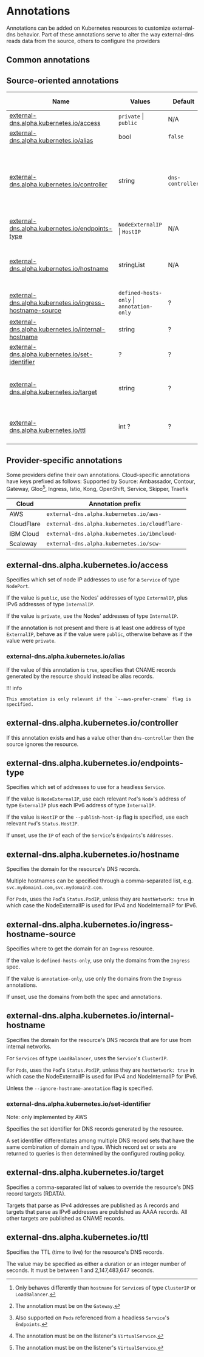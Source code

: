 # Annotations

Annotations can be added on Kubernetes resources to customize external-dns behavior. Part of these annotations serve to alter the way external-dns reads data from the source, others to configure the providers

## Common annotations

## Source-oriented annotations

| Name                                                                                                              | Values                                    | Default           | Supported Source                                                                               | Supported Providers                                                                                                   |
| ----------------------------------------------------------------------------------------------------------------- | ----------------------------------------- | ----------------- | ---------------------------------------------------------------------------------------------- | --------------------------------------------------------------------------------------------------------------------- |
| [external-dns.alpha.kubernetes.io/access](#external-dnsalphakubernetesioaccess)                                   | `private` \| `public`                     | N/A               | Service (NodePort)                                                                             | all ? (getAccessFromAnnotations)                                                                                      |
| [external-dns.alpha.kubernetes.io/alias](#external-dnsalphakubernetesioalias)                                     | bool                                      | `false`           | ? all ?                                                                                        | AWS hasAliasFromAnnotations                                                                                           |
| [external-dns.alpha.kubernetes.io/controller](#external-dnsalphakubernetesiocontroller)                           | string                                    | `dns-controller ` | Contour, Gateway, Ingress, Istio Gateway, Istio Virtual Service, Note, Openshift, Service, Ski | all ? controllerAnnotationKey                                                                                         |
| [external-dns.alpha.kubernetes.io/endpoints-type](#external-dnsalphakubernetesioendpoints-type)                   | `NodeExternalIP` \| `HostIP`              | N/A               | Service (Headless)                                                                             | all                                                                                                                   |
| [external-dns.alpha.kubernetes.io/hostname](#external-dnsalphakubernetesiohostname)                               | stringList                                | N/A               | Contour, Gateway, Ingress, Istio, Pod, Service, Skipper                                        | all                                                                                                                   |
| [external-dns.alpha.kubernetes.io/ingress-hostname-source](#external-dnsalphakubernetesioingress-hostname-source) | `defined-hosts-only` \| `annotation-only` | ?                 | Ingress                                                                                        | all                                                                                                                   |
| [external-dns.alpha.kubernetes.io/internal-hostname](#external-dnsalphakubernetesiointernal-hostname)             | string                                    | ?                 | Pod, Service[^1][^2]                                                                           | all                                                                                                                   |
| [external-dns.alpha.kubernetes.io/set-identifier](#external-dnsalphakubernetesioset-identifier)                   | ?                                         | ?                 | all                                                                                            | AWS                                                                                                                   |
| [external-dns.alpha.kubernetes.io/target](#external-dnsalphakubernetesiotarget)                                   | string                                    | ?                 | ?                                                                                              | Ambassador, Contour, F5, Gateway[^4], Gloo, Ingress, Istio, Kong, Node, OpenShift, Pod, Service[^3], Skipper, Traefik |
| [external-dns.alpha.kubernetes.io/ttl](#external-dnsalphakubernetesiottl)                                         | int ?                                     | ?                 | ?                                                                                              | Ambassador, Contour, F5, Gateway, Gloo[^5], Ingress, Istio, Kong, Node, OpenShift, Service, Skipper, Traefik          |

[^3]: Also supported on `Pods` referenced from a headless `Service`'s `Endpoints`.
[^4]: The annotation must be on the `Gateway`.
[^5]: The annotation must be on the listener's `VirtualService`.

## Provider-specific annotations

Some providers define their own annotations. Cloud-specific annotations have keys prefixed as follows:
Supported by Source: Ambassador, Contour, Gateway, Gloo[^5], Ingress, Istio, Kong, OpenShift, Service, Skipper, Traefik

| Cloud      | Annotation prefix                              |
| ---------- | ---------------------------------------------- |
| AWS        | `external-dns.alpha.kubernetes.io/aws-`        |
| CloudFlare | `external-dns.alpha.kubernetes.io/cloudflare-` |
| IBM Cloud  | `external-dns.alpha.kubernetes.io/ibmcloud-`   |
| Scaleway   | `external-dns.alpha.kubernetes.io/scw-`        |

## external-dns.alpha.kubernetes.io/access

Specifies which set of node IP addresses to use for a `Service` of type `NodePort`.

If the value is `public`, use the Nodes' addresses of type `ExternalIP`, plus IPv6 addresses of type `InternalIP`.

If the value is `private`, use the Nodes' addresses of type `InternalIP`.

If the annotation is not present and there is at least one address of type `ExternalIP`,
behave as if the value were `public`, otherwise behave as if the value were `private`.

### external-dns.alpha.kubernetes.io/alias

If the value of this annotation is `true`, specifies that CNAME records generated by the
resource should instead be alias records.

!!! info

    This annotation is only relevant if the `--aws-prefer-cname` flag is specified.

## external-dns.alpha.kubernetes.io/controller

If this annotation exists and has a value other than `dns-controller` then the source ignores the resource.

## external-dns.alpha.kubernetes.io/endpoints-type

Specifies which set of addresses to use for a headless `Service`.

If the value is `NodeExternalIP`, use each relevant `Pod`'s `Node`'s address of type `ExternalIP`
plus each IPv6 address of type `InternalIP`.

If the value is `HostIP` or the `--publish-host-ip` flag is specified, use
each relevant `Pod`'s `Status.HostIP`.

If unset, use the `IP` of each of the `Service`'s `Endpoints`'s `Addresses`.

## external-dns.alpha.kubernetes.io/hostname

Specifies the domain for the resource's DNS records.

Multiple hostnames can be specified through a comma-separated list, e.g.
`svc.mydomain1.com,svc.mydomain2.com`.

For `Pods`, uses the `Pod`'s `Status.PodIP`, unless they are `hostNetwork: true` in which case the NodeExternalIP is used for IPv4 and NodeInternalIP for IPv6.

## external-dns.alpha.kubernetes.io/ingress-hostname-source

Specifies where to get the domain for an `Ingress` resource.

If the value is `defined-hosts-only`, use only the domains from the `Ingress` spec.

If the value is `annotation-only`, use only the domains from the `Ingress` annotations.

If unset, use the domains from both the spec and annotations.

## external-dns.alpha.kubernetes.io/internal-hostname

Specifies the domain for the resource's DNS records that are for use from internal networks.

For `Services` of type `LoadBalancer`, uses the `Service`'s `ClusterIP`.

For `Pods`, uses the `Pod`'s `Status.PodIP`, unless they are `hostNetwork: true` in which case the NodeExternalIP is used for IPv4 and NodeInternalIP for IPv6.

Unless the `--ignore-hostname-annotation` flag is specified.

[^2]: Only behaves differently than `hostname` for `Service`s of type `ClusterIP` or `LoadBalancer`.

### external-dns.alpha.kubernetes.io/set-identifier

Note: only implemented by AWS

Specifies the set identifier for DNS records generated by the resource.

A set identifier differentiates among multiple DNS record sets that have the same combination of domain and type.
Which record set or sets are returned to queries is then determined by the configured routing policy.

## external-dns.alpha.kubernetes.io/target

Specifies a comma-separated list of values to override the resource's DNS record targets (RDATA).

Targets that parse as IPv4 addresses are published as A records and
targets that parse as IPv6 addresses are published as AAAA records. All other targets
are published as CNAME records.

## external-dns.alpha.kubernetes.io/ttl

Specifies the TTL (time to live) for the resource's DNS records.

The value may be specified as either a duration or an integer number of seconds.
It must be between 1 and 2,147,483,647 seconds.

